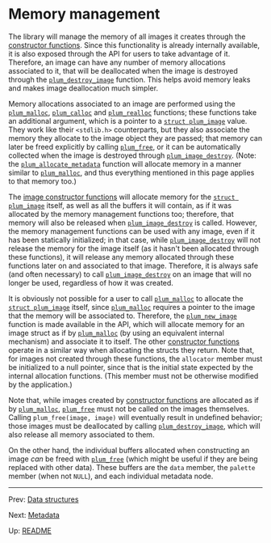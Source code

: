 # Memory management

The library will manage the memory of all images it creates through the [constructor functions][constructors].
Since this functionality is already internally available, it is also exposed through the API for users to take
advantage of it.
Therefore, an image can have any number of memory allocations associated to it, that will be deallocated when the
image is destroyed through the [`plum_destroy_image`][destroy] function.
This helps avoid memory leaks and makes image deallocation much simpler.

Memory allocations associated to an image are performed using the [`plum_malloc`][malloc], [`plum_calloc`][calloc] and
[`plum_realloc`][realloc] functions; these functions take an additional argument, which is a pointer to a
[`struct plum_image`][image] value.
They work like their `<stdlib.h>` counterparts, but they also associate the memory they allocate to the image object
they are passed; that memory can later be freed explicitly by calling [`plum_free`][free], or it can be automatically
collected when the image is destroyed through [`plum_image_destroy`][destroy].
(Note: the [`plum_allocate_metadata`][allocate-metadata] function will allocate memory in a manner similar to
[`plum_malloc`][malloc], and thus everything mentioned in this page applies to that memory too.)

The [image constructor functions][constructors] will allocate memory for the [`struct plum_image`][image] itself, as
well as all the buffers it will contain, as if it was allocated by the memory management functions too; therefore,
that memory will also be released when [`plum_image_destroy`][destroy] is called.
However, the memory management functions can be used with any image, even if it has been statically initialized; in
that case, while [`plum_image_destroy`][destroy] will not release the memory for the image itself (as it hasn't been
allocated through these functions), it will release any memory allocated through these functions later on and
associated to that image.
Therefore, it is always safe (and often necessary) to call [`plum_image_destroy`][destroy] on an image that will no
longer be used, regardless of how it was created.

It is obviously not possible for a user to call [`plum_malloc`][malloc] to allocate the [`struct plum_image`][image]
itself, since [`plum_malloc`][malloc] requires a pointer to the image that the memory will be associated to.
Therefore, the [`plum_new_image`][new] function is made available in the API, which will allocate memory for an image
struct as if by [`plum_malloc`][malloc] (by using an equivalent internal mechanism) and associate it to itself.
The other [constructor functions][constructors] operate in a similar way when allocating the structs they return.
Note that, for images not created through these functions, the `allocator` member must be initialized to a null
pointer, since that is the initial state expected by the internal allocation functions.
(This member must not be otherwise modified by the application.)

Note that, while images created by [constructor functions][constructors] are allocated as if by
[`plum_malloc`][malloc], [`plum_free`][free] must not be called on the images themselves.
Calling `plum_free(image, image)` will eventually result in undefined behavior; those images must be deallocated by
calling [`plum_destroy_image`][destroy], which will also release all memory associated to them.

On the other hand, the individual buffers allocated when constructing an image _can_ be freed with [`plum_free`][free]
(which might be useful if they are being replaced with other data).
These buffers are the `data` member, the `palette` member (when not `NULL`), and each individual metadata node.

* * *

Prev: [Data structures](structs.md)

Next: [Metadata](metadata.md)

Up: [README](README.md)

[allocate-metadata]: #
[calloc]: #
[constructors]: functions.md#basic-functionality
[destroy]: #
[free]: #
[image]: structs.md#plum_image
[malloc]: #
[new]: functions.md#plum_new_image
[realloc]: #
